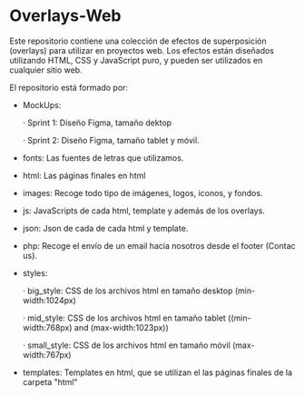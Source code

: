 # Overlays-Web
Este repositorio contiene una colección de efectos de superposición (overlays) para utilizar en proyectos web. 
Los efectos están diseñados utilizando HTML, CSS y JavaScript puro, y pueden ser utilizados en cualquier sitio web.


El repositorio está formado por:

- MockUps:

    · Sprint 1: Diseño Figma, tamaño dektop
    
    · Sprint 2: Diseño Figma, tamaño tablet y móvil.
    
- fonts: Las fuentes de letras que utilizamos.

- html: Las páginas finales en html

- images: Recoge todo tipo de imágenes, logos, iconos, y fondos.

- js: JavaScripts de cada html, template y además de los overlays.

- json: Json de cada de cada html y template.

- php: Recoge el envío de un email hacía nosotros desde el footer (Contac us).

- styles:

    · big_style: CSS de los archivos html en tamaño desktop (min-width:1024px)
    
    · mid_style: CSS de los archivos html en tamaño tablet ((min-width:768px) and (max-width:1023px))
    
    · small_style: CSS de los archivos html en tamaño móvil (max-width:767px)
    
- templates: Templates en html, que se utilizan el las páginas finales de la carpeta "html"
